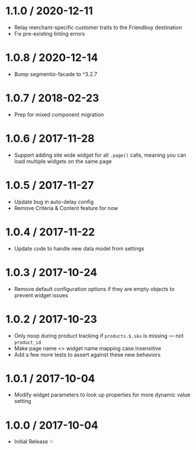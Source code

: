 1.1.0 / 2020-12-11
==================

  * Relay merchant-specific customer traits to the Friendbuy destination
  * Fix pre-existing linting errors

1.0.8 / 2020-12-14
===================

  * Bump segmentio-facade to ^3.2.7

1.0.7 / 2018-02-23
==================

  * Prep for mixed component migration

1.0.6 / 2017-11-28
==================

  * Support adding site wide widget for all `.page()` calls, meaning you can load multiple widgets on the same page 

1.0.5 / 2017-11-27
==================

  * Update bug in auto-delay config
  * Remove Criteria & Content feature for now

1.0.4 / 2017-11-22
==================

  * Update code to handle new data model from settings 

1.0.3 / 2017-10-24
==================

  * Remove default configuration options if they are empty objects to prevent widget issues 

1.0.2 / 2017-10-23
==================

  * Only noop during product tracking if `products.$.sku` is missing — not `product_id`
  * Make page name <> widget name mapping case insensitive
  * Add a few more tests to assert against these new behaviors

1.0.1 / 2017-10-04
==================

  * Modify widget parameters to look up properties for more dynamic value setting 

1.0.0 / 2017-10-04
==================

  * Initial Release :sparkles:
